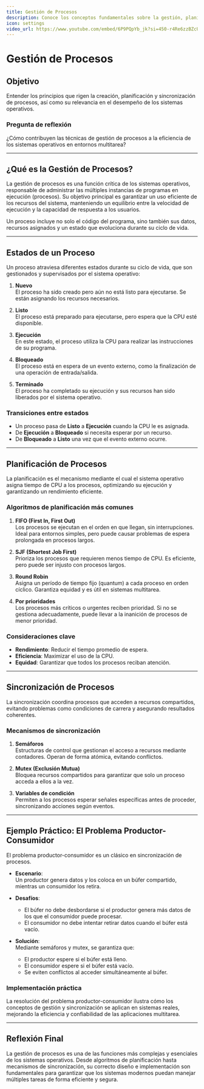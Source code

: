 ```yaml
---
title: Gestión de Procesos  
description: Conoce los conceptos fundamentales sobre la gestión, planificación y sincronización de procesos en sistemas operativos, y su impacto en la eficiencia del sistema.  
icon: settings  
video_url: https://www.youtube.com/embed/6P9PQpYb_jk?si=450-r4Re6zzBZcUr
---
```


# Gestión de Procesos  

## Objetivo  
Entender los principios que rigen la creación, planificación y sincronización de procesos, así como su relevancia en el desempeño de los sistemas operativos.  

### Pregunta de reflexión  
¿Cómo contribuyen las técnicas de gestión de procesos a la eficiencia de los sistemas operativos en entornos multitarea?  

---

## ¿Qué es la Gestión de Procesos?  
La gestión de procesos es una función crítica de los sistemas operativos, responsable de administrar las múltiples instancias de programas en ejecución (procesos). Su objetivo principal es garantizar un uso eficiente de los recursos del sistema, manteniendo un equilibrio entre la velocidad de ejecución y la capacidad de respuesta a los usuarios.  

Un proceso incluye no solo el código del programa, sino también sus datos, recursos asignados y un estado que evoluciona durante su ciclo de vida.  

---

## Estados de un Proceso  
Un proceso atraviesa diferentes estados durante su ciclo de vida, que son gestionados y supervisados por el sistema operativo:  

1. **Nuevo**  
   El proceso ha sido creado pero aún no está listo para ejecutarse. Se están asignando los recursos necesarios.  

2. **Listo**  
   El proceso está preparado para ejecutarse, pero espera que la CPU esté disponible.  

3. **Ejecución**  
   En este estado, el proceso utiliza la CPU para realizar las instrucciones de su programa.  

4. **Bloqueado**  
   El proceso está en espera de un evento externo, como la finalización de una operación de entrada/salida.  

5. **Terminado**  
   El proceso ha completado su ejecución y sus recursos han sido liberados por el sistema operativo.  

### Transiciones entre estados  
- Un proceso pasa de **Listo** a **Ejecución** cuando la CPU le es asignada.  
- De **Ejecución** a **Bloqueado** si necesita esperar por un recurso.  
- De **Bloqueado** a **Listo** una vez que el evento externo ocurre.  

---

## Planificación de Procesos  
La planificación es el mecanismo mediante el cual el sistema operativo asigna tiempo de CPU a los procesos, optimizando su ejecución y garantizando un rendimiento eficiente.  

### Algoritmos de planificación más comunes  
1. **FIFO (First In, First Out)**  
   Los procesos se ejecutan en el orden en que llegan, sin interrupciones. Ideal para entornos simples, pero puede causar problemas de espera prolongada en procesos largos.  

2. **SJF (Shortest Job First)**  
   Prioriza los procesos que requieren menos tiempo de CPU. Es eficiente, pero puede ser injusto con procesos largos.  

3. **Round Robin**  
   Asigna un período de tiempo fijo (quantum) a cada proceso en orden cíclico. Garantiza equidad y es útil en sistemas multitarea.  

4. **Por prioridades**  
   Los procesos más críticos o urgentes reciben prioridad. Si no se gestiona adecuadamente, puede llevar a la inanición de procesos de menor prioridad.  

### Consideraciones clave  
- **Rendimiento**: Reducir el tiempo promedio de espera.  
- **Eficiencia**: Maximizar el uso de la CPU.  
- **Equidad**: Garantizar que todos los procesos reciban atención.  

---

## Sincronización de Procesos  
La sincronización coordina procesos que acceden a recursos compartidos, evitando problemas como condiciones de carrera y asegurando resultados coherentes.  

### Mecanismos de sincronización  
1. **Semáforos**  
   Estructuras de control que gestionan el acceso a recursos mediante contadores. Operan de forma atómica, evitando conflictos.  

2. **Mutex (Exclusión Mutua)**  
   Bloquea recursos compartidos para garantizar que solo un proceso acceda a ellos a la vez.  

3. **Variables de condición**  
   Permiten a los procesos esperar señales específicas antes de proceder, sincronizando acciones según eventos.  

---

## Ejemplo Práctico: El Problema Productor-Consumidor  
El problema productor-consumidor es un clásico en sincronización de procesos.  

- **Escenario**:  
  Un productor genera datos y los coloca en un búfer compartido, mientras un consumidor los retira.  

- **Desafíos**:  
  - El búfer no debe desbordarse si el productor genera más datos de los que el consumidor puede procesar.  
  - El consumidor no debe intentar retirar datos cuando el búfer está vacío.  

- **Solución**:  
  Mediante semáforos y mutex, se garantiza que:  
  - El productor espere si el búfer está lleno.  
  - El consumidor espere si el búfer está vacío.  
  - Se eviten conflictos al acceder simultáneamente al búfer.  

### Implementación práctica  
La resolución del problema productor-consumidor ilustra cómo los conceptos de gestión y sincronización se aplican en sistemas reales, mejorando la eficiencia y confiabilidad de las aplicaciones multitarea.  

---

## Reflexión Final  
La gestión de procesos es una de las funciones más complejas y esenciales de los sistemas operativos. Desde algoritmos de planificación hasta mecanismos de sincronización, su correcto diseño e implementación son fundamentales para garantizar que los sistemas modernos puedan manejar múltiples tareas de forma eficiente y segura.